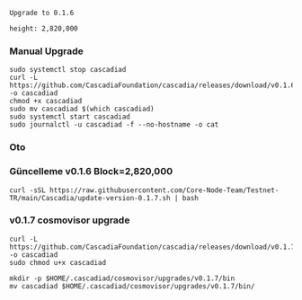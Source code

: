 `Upgrade to 0.1.6`

`height: 2,820,000`

### Manual Upgrade
```
sudo systemctl stop cascadiad
curl -L https://github.com/CascadiaFoundation/cascadia/releases/download/v0.1.6/cascadiad -o cascadiad
chmod +x cascadiad
sudo mv cascadiad $(which cascadiad)
sudo systemctl start cascadiad
sudo journalctl -u cascadiad -f --no-hostname -o cat
```

### Oto

### Güncelleme v0.1.6 Block=2,820,000
```
curl -sSL https://raw.githubusercontent.com/Core-Node-Team/Testnet-TR/main/Cascadia/update-version-0.1.7.sh | bash
```

### v0.1.7 cosmovisor upgrade
```
curl -L https://github.com/CascadiaFoundation/cascadia/releases/download/v0.1.7/cascadiad -o cascadiad
sudo chmod u+x cascadiad

mkdir -p $HOME/.cascadiad/cosmovisor/upgrades/v0.1.7/bin
mv cascadiad $HOME/.cascadiad/cosmovisor/upgrades/v0.1.7/bin/

```

